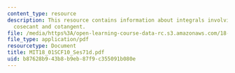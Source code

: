 ```yaml
---
content_type: resource
description: This resource contains information about integrals involving secant,
  cosecant and cotangent.
file: /media/https%3A/open-learning-course-data-rc.s3.amazonaws.com/18-01sc-single-variable-calculus-fall-2010/b87628b943b8b9eb87f9c355091b080e_MIT18_01SCF10_Ses71d.pdf
file_type: application/pdf
resourcetype: Document
title: MIT18_01SCF10_Ses71d.pdf
uid: b87628b9-43b8-b9eb-87f9-c355091b080e
---
```

